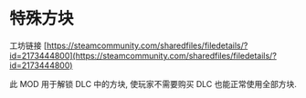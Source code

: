 # 特殊方块

工坊链接 [https://steamcommunity.com/sharedfiles/filedetails/?id=2173444800](https://steamcommunity.com/sharedfiles/filedetails/?id=2173444800)

此 MOD 用于解锁 DLC 中的方块, 使玩家不需要购买 DLC 也能正常使用全部方块.
